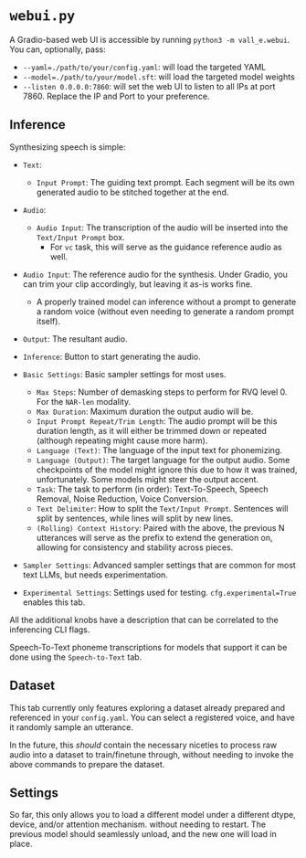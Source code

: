 # `webui.py`

A Gradio-based web UI is accessible by running `python3 -m vall_e.webui`. You can, optionally, pass:

* `--yaml=./path/to/your/config.yaml`: will load the targeted YAML
* `--model=./path/to/your/model.sft`: will load the targeted model weights
* `--listen 0.0.0.0:7860`: will set the web UI to listen to all IPs at port 7860. Replace the IP and Port to your preference.

## Inference

Synthesizing speech is simple:

* `Text`:
  * `Input Prompt`: The guiding text prompt. Each segment will be its own generated audio to be stitched together at the end.
* `Audio`:
  * `Audio Input`: The transcription of the audio will be inserted into the `Text/Input Prompt` box.
    * For `vc` task, this will serve as the guidance reference audio as well.

* `Audio Input`: The reference audio for the synthesis. Under Gradio, you can trim your clip accordingly, but leaving it as-is works fine.
  - A properly trained model can inference without a prompt to generate a random voice (without even needing to generate a random prompt itself).
* `Output`: The resultant audio.
* `Inference`: Button to start generating the audio.
* `Basic Settings`: Basic sampler settings for most uses.
  * `Max Steps`: Number of demasking steps to perform for RVQ level 0. For the `NAR-len` modality.
  * `Max Duration`: Maximum duration the output audio will be.
  * `Input Prompt Repeat/Trim Length`: The audio prompt will be this duration length, as it will either be trimmed down or repeated (although repeating might cause more harm).
  * `Language (Text)`: The language of the input text for phonemizing.
  * `Language (Output)`: The target language for the output audio. Some checkpoints of the model might ignore this due to how it was trained, unfortunately. Some models might steer the output accent.
  * `Task`: The task to perform (in order): Text-To-Speech, Speech Removal, Noise Reduction, Voice Conversion.
  * `Text Delimiter`: How to split the `Text/Input Prompt`. Sentences will split by sentences, while lines will split by new lines.
  * `(Rolling) Context History`: Paired with the above, the previous N utterances will serve as the prefix to extend the generation on, allowing for consistency and stability across pieces.
* `Sampler Settings`: Advanced sampler settings that are common for most text LLMs, but needs experimentation.
* `Experimental Settings`: Settings used for testing. `cfg.experimental=True` enables this tab.

All the additional knobs have a description that can be correlated to the inferencing CLI flags.

Speech-To-Text phoneme transcriptions for models that support it can be done using the `Speech-to-Text` tab.

## Dataset

This tab currently only features exploring a dataset already prepared and referenced in your `config.yaml`. You can select a registered voice, and have it randomly sample an utterance.

In the future, this *should* contain the necessary niceties to process raw audio into a dataset to train/finetune through, without needing to invoke the above commands to prepare the dataset.

## Settings

So far, this only allows you to load a different model under a different dtype, device, and/or attention mechanism. without needing to restart. The previous model should seamlessly unload, and the new one will load in place.